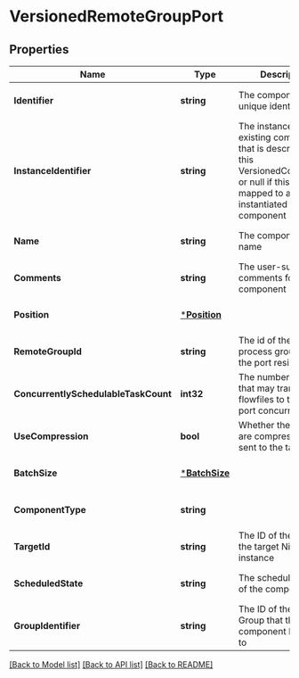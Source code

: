 # VersionedRemoteGroupPort

## Properties
Name | Type | Description | Notes
------------ | ------------- | ------------- | -------------
**Identifier** | **string** | The component&#x27;s unique identifier | [optional] [default to null]
**InstanceIdentifier** | **string** | The instance ID of an existing component that is described by this VersionedComponent, or null if this is not mapped to an instantiated component | [optional] [default to null]
**Name** | **string** | The component&#x27;s name | [optional] [default to null]
**Comments** | **string** | The user-supplied comments for the component | [optional] [default to null]
**Position** | [***Position**](Position.md) |  | [optional] [default to null]
**RemoteGroupId** | **string** | The id of the remote process group that the port resides in. | [optional] [default to null]
**ConcurrentlySchedulableTaskCount** | **int32** | The number of task that may transmit flowfiles to the target port concurrently. | [optional] [default to null]
**UseCompression** | **bool** | Whether the flowfiles are compressed when sent to the target port. | [optional] [default to null]
**BatchSize** | [***BatchSize**](BatchSize.md) |  | [optional] [default to null]
**ComponentType** | **string** |  | [optional] [default to null]
**TargetId** | **string** | The ID of the port on the target NiFi instance | [optional] [default to null]
**ScheduledState** | **string** | The scheduled state of the component | [optional] [default to null]
**GroupIdentifier** | **string** | The ID of the Process Group that this component belongs to | [optional] [default to null]

[[Back to Model list]](../README.md#documentation-for-models) [[Back to API list]](../README.md#documentation-for-api-endpoints) [[Back to README]](../README.md)

